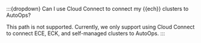 :::{dropdown} Can I use Cloud Connect to connect my {{ech}} clusters to AutoOps?

This path is not supported. Currently, we only support using Cloud Connect to connect ECE, ECK, and self-managed clusters to AutoOps.
:::